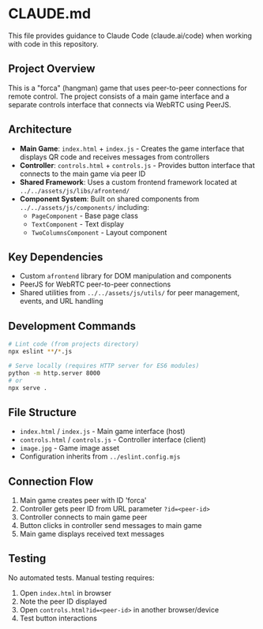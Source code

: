 # CLAUDE.md

This file provides guidance to Claude Code (claude.ai/code) when working with code in this repository.

## Project Overview
This is a "forca" (hangman) game that uses peer-to-peer connections for remote control. The project consists of a main game interface and a separate controls interface that connects via WebRTC using PeerJS.

## Architecture
- **Main Game**: `index.html` + `index.js` - Creates the game interface that displays QR code and receives messages from controllers
- **Controller**: `controls.html` + `controls.js` - Provides button interface that connects to the main game via peer ID
- **Shared Framework**: Uses a custom frontend framework located at `../../assets/js/libs/afrontend/`
- **Component System**: Built on shared components from `../../assets/js/components/` including:
  - `PageComponent` - Base page class
  - `TextComponent` - Text display
  - `TwoColumnsComponent` - Layout component

## Key Dependencies
- Custom `afrontend` library for DOM manipulation and components
- PeerJS for WebRTC peer-to-peer connections
- Shared utilities from `../../assets/js/utils/` for peer management, events, and URL handling

## Development Commands
```bash
# Lint code (from projects directory)
npx eslint **/*.js

# Serve locally (requires HTTP server for ES6 modules)
python -m http.server 8000
# or
npx serve .
```

## File Structure
- `index.html` / `index.js` - Main game interface (host)
- `controls.html` / `controls.js` - Controller interface (client)
- `image.jpg` - Game image asset
- Configuration inherits from `../eslint.config.mjs`

## Connection Flow
1. Main game creates peer with ID 'forca'
2. Controller gets peer ID from URL parameter `?id=<peer-id>`
3. Controller connects to main game peer
4. Button clicks in controller send messages to main game
5. Main game displays received text messages

## Testing
No automated tests. Manual testing requires:
1. Open `index.html` in browser
2. Note the peer ID displayed
3. Open `controls.html?id=<peer-id>` in another browser/device
4. Test button interactions